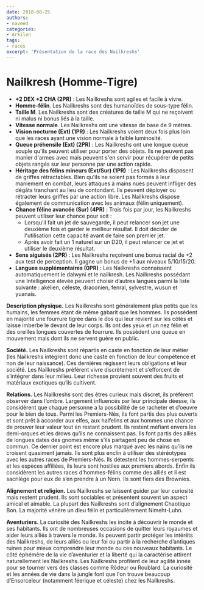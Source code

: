 ```yaml
---
date: 2018-08-25
authors:
- naveed
categories:
- Arkilen
tags:
- races
excerpt: 'Présentation de la race des Nailkreshs'
---
```


# Nailkresh (Homme-Tigre)

- **+2 DEX +2 CHA (2PR)** : Les Nailkreshs sont agiles et facile à vivre.
- **Homme-félin**. Les Nailkreshs sont des humanoïdes de sous-type félin.
- **Taille M**. Les Nailkreshs sont des créatures de taille M qui ne reçoivent ni malus ni bonus liés à la taille.
- **Vitesse normale**. Les Nailkreshs ont une vitesse de base de 9 mètres.
- **Vision nocturne (Ext) (1PR)** : Les Nailkreshs voient deux fois plus loin que les races ayant une vision normale à faible luminosité.
- **Queue préhensile (Ext) (2PR)** : Les Nailkreshs ont une longue queue souple qu'ils peuvent utiliser pour porter des objets. Ils ne peuvent pas manier d'armes avec mais peuvent s'en servir pour récupérer de petits objets rangés sur leur personne par une action rapide.
- **Héritage des félins mineurs (Ext/Sur) (1PR)** : Les Nailkreshs disposent de griffes rétractables. Bien qu'ils ne soient pas formés à leur maniement en combat, leurs attaques à mains nues peuvent infliger des dégâts tranchant au lieu de contondant. Ils peuvent déployer ou rétracter leurs griffes par une action libre.
	Les Nailkreshs dispose également de communication avec les animaux (félin uniquement).
- **Chance féline avancée (Sur) (4PR)** : Trois fois par jour, les Nailkreshs peuvent utiliser leur chance pour soit :
    - Lorsqu'il fait un jet de sauvegarde, il peut relancer son jet une deuxième fois et garder le 	meilleur résultat. Il doit décider de l'utilisation cette capacité avant de faire son premier jet.
    - Après avoir fait un 1 naturel sur un D20, il peut relancer ce jet et utiliser le deuxième résultat. 
- **Sens aiguisés (2PR)** : Les Nailkreshs reçoivent une bonus racial de +2 aux test de perception. Il gagne un bonus de +1 aux niveaux 5/10/15/20.
- **Langues supplémentaires (0PR)** : Les Nailkreshs connaissent automatiquement le dalwyni et le nailkresh. Les Nailkreshs possédant une Intelligence élevée peuvent choisir d’autres langues parmi la liste suivante : akélien, céleste, draconien, fenral, sylvestre, wusun et yuanais.


**Description physique.** Les Nailkreshs sont généralement plus petits que les humains, les femmes étant de même gabarit que les hommes. Ils possèdent en majorité une fourrure tigrée dans le dos qui leur revient sur les côtés et laisse imberbe le devant de leur corps. Ils ont des yeux et un nez félin et des oreilles longues couvertes de fourrure. Ils possèdent une queue en mouvement mais dont ils ne servent guère en public.

**Société.** Les Nailkreshs sont répartis en caste en fonction de leur métier (les Nailkreshs intègrent donc une caste en fonction de leur compétence et non de leur naissance). Ces dernières régissent leurs obligations et leur société. Les Nailkreshs préfèrent vivre discrètement et s’efforcent de s’intégrer dans leur milieu. Leur richesse provient souvent des fruits et matériaux exotiques qu’ils cultivent.

**Relations.** Les Nailkreshs sont des êtres curieux mais discret, ils préfèrent observer dans l’ombre. Largement influencés par leur principale déesse, ils considèrent que chaque personne a la possibilité de se racheter et d’oeuvre pour le bien de tous. Parmi les Premiers-Nés, ils font partis des plus ouverts et sont prêt à accorder aux elfes, aux halfelins et aux hommes une chance de prouver leur valeur tout en restant prudent. Ils restent méfiant envers les demi-orques et les drows qu’ils ne connaissent pas. Ils font partis des alliés de longues dates des gnomes même s'ils partagent peu de chose en commun. Ce dernier point est encore plus marqué avec les nains qu’ils ne croisent quasiment jamais. Ils sont plus enclin à utiliser des stéréotypes avec les autres races de Premiers-Nés. Ils détestent les hommes-serpents et les espèces affiliées, ils leurs sont hostiles aux premiers abords. Enfin ils considèrent les autres races d’hommes-félins comme des alliés et il est sacrilège pour eux de s’en prendre à un Norn. Ils sont fiers des Brownies.

**Alignement et religion.** Les Nailkreshs se laissent guider par leur curiosité mais restent prudent. Ils sont sociables et présentent souvent un aspect amical et aimable. La plupart des Nailkreshs sont d’alignement Chaotique Bon. La majorité vénère un dieu félin et particulièrement Nimeht-Luhn.

**Aventuriers.** La curiosité des Nailkreshs les incite à découvrir le monde et ses habitants. Ils ont de nombreuses occasions de quitter leurs royaumes et aider leurs alliés à travers le monde. Ils peuvent partir protéger les intérêts des Nailkreshs, de leurs alliés ou leur foi ou partir à la recherche d’antiques ruines pour mieux comprendre leur monde ou ces nouveaux habitants. Le côté éphémère de la vie d’aventurier et la liberté qui la caractérise attirent naturellement les Nailkreshs. Les Nailkreshs profitent de leur agilité innée pour se tourner vers des classes comme Rôdeur ou Roublard. La curiosité et les années de vie dans la jungle font que l'on trouve beaucoup d’Ensorceleur (notamment féerique et céleste) chez les Nailkreshs.
